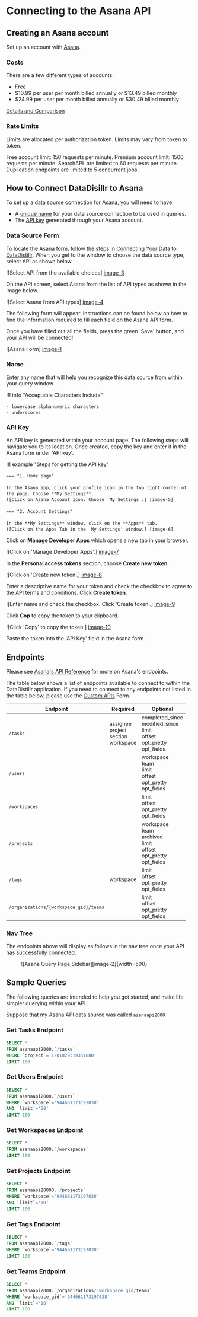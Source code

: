 # Connecting to the Asana API

## Creating an Asana account
Set up an account with [Asana](https://asana.com/create-account).

### **Costs**
There are a few different types of accounts:

- Free
- $10.99 per user per month billed annually or $13.49 billed monthly
- $24.99 per user per month billed annually or $30.49 billed monthly

[Details and Comparison](https://asana.com/pricing)

### **Rate Limits**
Limits are allocated per authorization token. Limits may vary from token to token.

Free account limit: 150 requests per minute.
Premium account limit: 1500 requests per minute.
SearchAPI  are limited to 60 requests per minute.
Duplication endpoints are limited to 5 concurrent jobs.

## How to Connect DataDisillr to Asana
To set up a data source connection for Asana, you will need to have:

- A [unique name](/connecting-data/connecting-to-apis-and-external-data/asana-api/#name) for your data source connection to be used in queries.
- The [API key](/connecting-data/connecting-to-apis-and-external-data/asana-api/#api-key) generated through your Asana account.

### Data Source Form

To locate the Asana form, follow the steps in [Connecting Your Data to DataDistillr](../../). When you get to the window to choose the data source type, select API as shown below.

![Select API from the available choices] [image-3]

On the API screen, select Asana from the list of API types as shown in the image below.

![Select Asana from API types] [image-4]

The following form will appear. Instructions can be found below on how to find the information required to fill each field on the Asana API form.

Once you have filled out all the fields, press the green 'Save' button, and your API will be connected!

![Asana Form] [image-1]

### Name
Enter any name that will help you recognize this data source from within your query window.

!!! info "Acceptable Characters Include"

    - lowercase alphanumeric characters
    - underscores

### API Key
An API key is generated within your account page. The following steps will navigate you to its location. Once created, copy the key and enter it in the Asana form under 'API key'.

!!! example "Steps for getting the API key"

    === "1. Home page"

    In the Asana app, click your profile icon in the top right corner of the page. Choose **My Settings**.
    ![Click on Asana Account Icon. Choose 'My Settings'.] [image-5]

    === "2. Account Settings"
    
    In the **My Settings** window, click on the **Apps** tab.
    ![Click on the Apps Tab in the 'My Settings' window.] [image-6]

Click on **Manage Developer Apps** which opens a new tab in your browser.

![Click on 'Manage Developer Apps'.] [image-7]

In the **Personal access tokens** section, choose **Create new token**.

![Click on 'Create new token'.] [image-8]

Enter a descriptive name for your token and check the checkbox to agree to the API terms and conditions. Click **Create token**.

![Enter name and check the checkbox. Click 'Create token'.] [image-9]

Click **Cop** to copy the token to your clipboard.

![Click 'Copy' to copy the token.] [image-10]

Paste the token into the 'API Key' field in the Asana form.

## Endpoints
Please see [Asana's API Reference](https://developers.asana.com/docs/asana) for more on Asana's endpoints.

The table below shows a list of endpoints available to connect to within the DataDistillr application. If you need to connect to any endpoints not listed in the table below, please use the [Custom APIs](https://docs.datadistillr.com/connecting-data/connecting-to-apis-and-external-data/custom-apis/) Form.

| Endpoint | Required | Optional |
| ----------- | ----------- | ----------- |
| `/tasks` | assignee<br>project<br>section<br>workspace<br> | completed_since<br>modified_since<br>limit<br>offset<br>opt_pretty<br>opt_fields |
| `/users` | | workspace<br>team<br>limit<br>offset<br>opt_pretty<br>opt_fields |
| `/workspaces` | | limit<br>offset<br>opt_pretty<br>opt_fields |
| `/projects` | | workspace<br>team<br>archived<br>limit<br>offset<br>opt_pretty<br>opt_fields |
| `/tags` | workspace | limit<br>offset<br>opt_pretty<br>opt_fields |
| `/organizations/{workspace_gid}/teams` | | limit<br>offset<br>opt_pretty<br>opt_fields |


### Nav Tree

The endpoints above will display as follows in the nav tree once your API has successfully connected.

<figure markdown>
  ![Asana Query Page Sidebar][image-2]{width=500}
</figure>

## Sample Queries

The following queries are intended to help you get started, and make life simpler querying within your API.

Suppose that my Asana API data source was called `asanaapi2000`

### Get Tasks Endpoint

```sql
SELECT *
FROM asanaapi2000.`/tasks`
WHERE `project`='1201829319351080'
LIMIT 100
```

### Get Users Endpoint

```sql
SELECT *
FROM asanaapi2000.`/users`
WHERE `workspace`='944661173197038'
AND `limit`='50'
LIMIT 100
```

### Get Workspaces Endpoint

```sql
SELECT *
FROM asanaapi2000.`/workspaces`
LIMIT 100
```

### Get Projects Endpoint

```sql
SELECT *
FROM asanaapi20000.`/projects`
WHERE `workspace`='944661173197038'
AND `limit`='10'
LIMIT 100
```

### Get Tags Endpoint

```sql
SELECT *
FROM asanaapi2000.`/tags`
WHERE `workspace`='944661173197038'
LIMIT 100
```

### Get Teams Endpoint

```sql
SELECT *
FROM asanaapi2000.`/organizations/:workspace_gid/teams`
WHERE `workspace_gid`='944661173197038'
AND `limit`='10'
LIMIT 100
```


[image-1]: ../../img/api/asana/asana-form-light.png
[image-2]: ../../img/api/asana/asana-nav-tree.png
[image-3]: ../../img/api/add-api.png
[image-4]:../../img/api/asana/api-types-asana.png
[image-5]:../../img/api/asana/asana-account-icon-settings.png
[image-6]:../../img/api/asana/asana-settings-apps.png
[image-7]:../../img/api/asana/asana-manage-dev-apps.png
[image-8]:../../img/api/asana/asana-create-new-token.png
[image-9]:../../img/api/asana/asana-create-new-token-form.png
[image-10]:../../img/api/asana/asana-copy-token.png
